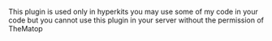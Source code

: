 This plugin is used only in hyperkits you may use some of my code in your code but you cannot use this plugin in your server without the permission of TheMatop
